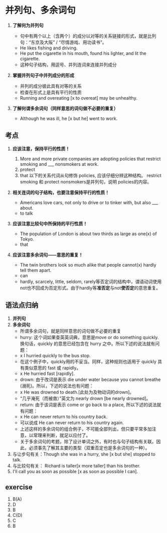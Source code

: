 # 并列句、多余词句

1. **了解何为并列句**
    - 句中有两个以上（含两个）的成分以对等的关系链接的形式，就是比列句：“东京及大阪” / “尽情游戏、用功读书”。
    - He likes fishing and driving.
    - He put the cigarette in his mouth, found his lighter, and lit the cigarette.
    - 这种句子结构，用逗号、并列连词来连接并列成分

1. **掌握并列句子中并列成分的形成**
    - 并列的成分彼此具有对等的关系
    - 检查在形式上是具有平行的性质
    - Running and overeating [x to overeat] may be unhealthy.

1. **了解何谓多余词句（同样意思的词句做不必要的重复）**
    - Although he was ill, he [x but he] went to work.

## 考点

1. **应该注意，保持平行的性质！**
    1. More and more private companies are adopting policies that restrict smoking and ___ nonsmokers at work.
    1. protect
    1. that 以下的关系代词从句修饰 policies, 应该仔细分辨这种结构。 restrict smoking 和 protect nonsmokers是并列句，说明 policies的内容。

1. **相关连词的句子结构，也要注意保持平行的性质！**
    - Americans love cars, not only to drive or to tinker with, but also ___ about.
    - to talk

1. **应该注意比较句中所保持的平行性质！**
    - The population of London is about two thirds as large as one(x) of Tokyo.
    - that

1. **应该注意多余词句——意思的重复！**
    - The twin brothers look so much alike that people cannot(x) hardly tell them apart.
    - can
    - hardly, scarcely, little, seldom, rarely等否定词的结构中，谓语动词使用not也不回成为否定形式。由于hardly等**准否定**与not**使否定**的意思重复。

## 语法点归纳

1. **并列句**
1. **多余词句**
    - 所谓多余词句，就是同样意思的词句做不必要的重复
    - hurry: 这个词如果查英英词典，意思是move or do something quickly. 换句话，quickly 的意思已经包含在 hurry 之中。所以下述的说法就有问题：
    - x I hurried quickly to the bus stop.
    - 在这个例子中，quickly用的不妥当。同样，这种规则也适用于 quickly 具有类似意思的 fast 或 rapidly。
    - x He hurried fast [rapidly].
    - drown: 由于改词是表示 die under water because you cannot breathe (溺死)。所以，下述的说法也有问题：
    - x He was drowned to death.[此处为及物动词的drown]。
    - “几乎淹死（而被救）”英文为 nearly drown [be nearly drowned]。
    - return: 由于该词是表示 come or go back to a place, 所以下述的说法就有问题：
    - x He can never return to his country back.
    - 可以说成 He can never return to his country again.
    - 上述这样的多余词句的组合例子，不可能全部列出，但只要平常多加注意，以常理来判断，就足以应付了。
    - 关于多余词句的考题，除了设计单词之外，有时也与句子结构有关联。因此，必须事先了解其主要的类型（双重否定也是多余词句的一种）。
1. 与让步句有关：Though she was in a hurry, she [x but she] stopped to talk.
1. 与比较句有关： Richard is taller[x more taller] than his brother.
1. I'll call you as soon as possible [x as soon as possible I can].

## exercise

1. B(A)
1. D
1. B
1. C(D)
1. C
1. B